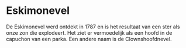 # Eskimonevel

De Eskimonevel werd ontdekt in 1787 en is het resultaat van een ster als onze
zon die explodeert. Het ziet er vermoedelijk als een hoofd in de capuchon van
een parka. Een andere naam is de Clownshoofdnevel.
